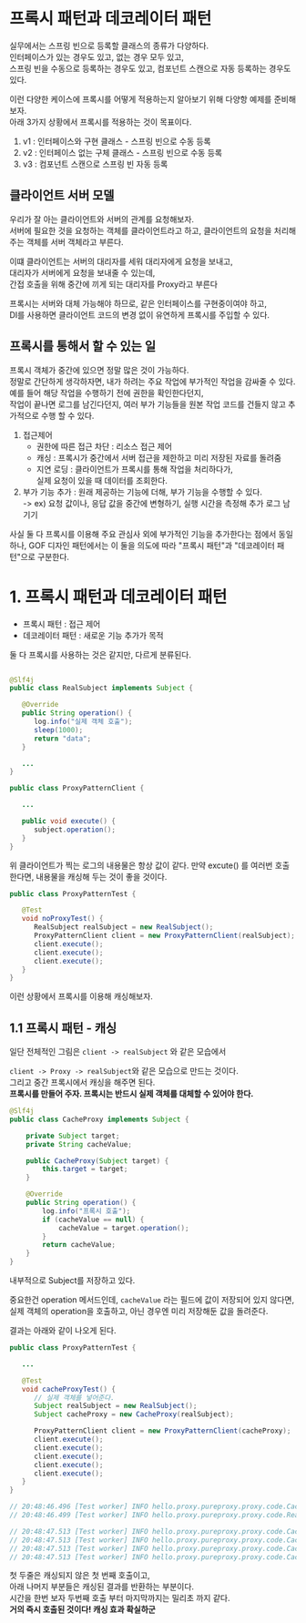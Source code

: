 # 프록시 패턴과 데코레이터 패턴
실무에서는 스프링 빈으로 등록할 클래스의 종류가 다양하다.  
인터페이스가 있는 경우도 있고, 없는 경우 모두 있고, <br>
스프링 빈을 수동으로 등록하는 경우도 있고, 컴포넌트 스캔으로 자동 등록하는 경우도 있다. <br>

이런 다양한 케이스에 프록시를 어떻게 적용하는지 알아보기 위해 다양항 예제를 준비해보자. <br>
아래 3가지 상황에서 프록시를 적용하는 것이 목표이다. 

1. v1 : 인터페이스와 구현 클래스 - 스프링 빈으로 수동 등록
2. v2 : 인터페이스 없는 구체 클래스 - 스프링 빈으로 수동 등록
3. v3 : 컴포넌트 스캔으로 스프링 빈 자동 등록


## 클라이언트 서버 모델
우리가 잘 아는 클라이언트와 서버의 관계를 요청해보자. <br>
서버에 필요한 것을 요청하는 객체를 클라이언트라고 하고,
클라이언트의 요청을 처리해주는 객체를 서버 객체라고 부른다.

이떄 클라이언트는 서버의 대리자를 세워 대리자에게 요청을 보내고, <br>
대리자가 서버에게 요청을 보내줄 수 있는데,  
간접 호출을 위해 중간에 끼게 되는 대리자를 Proxy라고 부른다

프록시는 서버와 대체 가능해야 하므로, 같은 인터페이스를 구현중이여야 하고, <br>
DI를 사용하면 클라이언트 코드의 변경 없이 유연하게 프록시를 주입할 수 있다.

## 프록시를 통해서 할 수 있는 일
프록시 객체가 중간에 있으면 정말 많은 것이 가능하다. <br>
정말로 간단하게 생각하자면, 내가 하려는 주요 작업에 부가적인 작업을 감싸줄 수 있다. <br> 
예를 들어 해당 작업을 수행하기 전에 권한을 확인한다던지, <br>
작업이 끝나면 로그를 남긴다던지, 여러 부가 기능들을 원본 작업 코드를 건들지 않고 추가적으로 수행 할 수 있다.

1. 접근제어 
   - 권한에 따른 접근 차단 : 리소스 접근 제어
   - 캐싱 : 프록시가 중간에서 서버 접근을 제한하고 미리 저장된 자료를 돌려줌
   - 지연 로딩 : 클라이언트가 프록시를 통해 작업을 처리하다가, <br> 실제 요청이 있을 때 데이터를 조회한다.
2. 부가 기능 추가 : 원래 제공하는 기능에 더해, 부가 기능을 수행할 수 있다. <br>
   -> ex) 요청 값이나, 응답 값을 중간에 변형하기, 실행 시간을 측정해 추가 로그 남기기  

사실 둘 다 프록시를 이용해 주요 관심사 외에 부가적인 기능을 추가한다는 점에서 동일하나,
GOF 디자인 패턴에서는 이 둘을 의도에 따라 "프록시 패턴"과 "데코레이터 패턴"으로 구분한다.

# 1. 프록시 패턴과 데코레이터 패턴
- 프록시 패턴 : 접근 제어
- 데코레이터 패턴 : 새로운 기능 추가가 목적

둘 다 프록시를 사용하는 것은 같지만, 다르게 분류된다.

```java

@Slf4j
public class RealSubject implements Subject {

   @Override
   public String operation() {
      log.info("실제 객체 호출");
      sleep(1000);
      return "data";
   }

   ...
}

public class ProxyPatternClient {

   ...

   public void execute() {
      subject.operation();
   }
}
```
위 클라이언트가 찍는 로그의 내용물은 항상 값이 같다.
만약 excute() 를 여러번 호출한다면, 내용물을 캐싱해 두는 것이 좋을 것이다.

```java
public class ProxyPatternTest {

   @Test
   void noProxyTest() {
      RealSubject realSubject = new RealSubject();
      ProxyPatternClient client = new ProxyPatternClient(realSubject);
      client.execute();
      client.execute();
      client.execute();
   }
}
```

이런 상황에서 프록시를 이용해 캐싱해보자.

## 1.1 프록시 패턴 - 캐싱
일단 전체적인 그림은 `client -> realSubject` 와 같은 모습에서

`client -> Proxy -> realSubject`와 같은 모습으로 만드는 것이다. <br>
그리고 중간 프록시에서 캐싱을 해주면 된다. <br>
**프록시를 만들어 주자. 프록시는 반드시 실제 객체를 대체할 수 있어야 한다.**

```java
@Slf4j
public class CacheProxy implements Subject {

    private Subject target;
    private String cacheValue;

    public CacheProxy(Subject target) {
        this.target = target;
    }

    @Override
    public String operation() {
        log.info("프록시 호출");
        if (cacheValue == null) {
            cacheValue = target.operation();
        }
        return cacheValue;
    }
}
```
내부적으로 Subject를 저장하고 있다.

중요한건 operation 메서드인데, `cacheValue` 라는 필드에 값이 저장되어 있지 않다면,
실제 객체의 operation을 호출하고, 아닌 경우엔 미리 저장해둔 값을 돌려준다.

결과는 아래와 같이 나오게 된다.
```java
public class ProxyPatternTest {

   ...

   @Test
   void cacheProxyTest() {
      // 실제 객체를 넣어준다.
      Subject realSubject = new RealSubject();
      Subject cacheProxy = new CacheProxy(realSubject);

      ProxyPatternClient client = new ProxyPatternClient(cacheProxy);
      client.execute();
      client.execute();
      client.execute();
      client.execute();
      client.execute();
   }
}

// 20:48:46.496 [Test worker] INFO hello.proxy.pureproxy.proxy.code.CacheProxy - 프록시 호출
// 20:48:46.499 [Test worker] INFO hello.proxy.pureproxy.proxy.code.RealSubject - 실제 객체 호출

// 20:48:47.513 [Test worker] INFO hello.proxy.pureproxy.proxy.code.CacheProxy - 프록시 호출
// 20:48:47.513 [Test worker] INFO hello.proxy.pureproxy.proxy.code.CacheProxy - 프록시 호출
// 20:48:47.513 [Test worker] INFO hello.proxy.pureproxy.proxy.code.CacheProxy - 프록시 호출
// 20:48:47.513 [Test worker] INFO hello.proxy.pureproxy.proxy.code.CacheProxy - 프록시 호출
```

첫 두줄은 캐싱되지 않은 첫 번째 호출이고, <br>
아래 나머지 부분들은 캐싱된 결과를 반환하는 부분이다. <br>
시간을 한번 보자 두번째 호출 부터 마지막까지는 밀리초 까지 같다. <br>
**거의 즉시 호출된 것이다! 캐싱 효과 확실하군**
